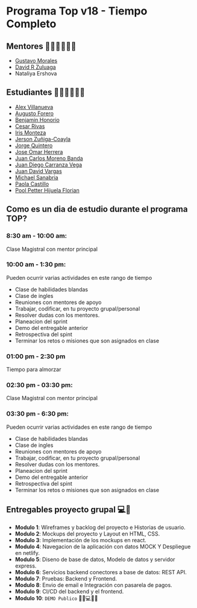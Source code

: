 # Programa Top v18 -  Tiempo Completo

## Mentores 👩🏻‍🏫👨🏼‍🏫
- [Gustavo Morales](https://github.com/gmoralesc)
- [David R Zuluaga](https://github.com/davidrzuluaga)
- Nataliya Ershova

## Estudiantes 👩🏻‍💻🧑🏼‍💻
- [Alex Villanueva](https://github.com/x314)
- [Augusto Forero](https://github.com/augfor)
- [Benjamin Honorio](https://github.com/benjaminhonorio)
- [Cesar Rivas](https://github.com/rivascesar86)
- [Iris Monteza](https://github.com/IrisMonteza)
- [Jerson Zuñiga-Coayla](https://github.com/jersonzc)
- [Jorge Quintero](https://github.com/Jorgeosky)
- [Jose Omar Herrera](https://github.com/featlast/featlast)
- [Juan Carlos Moreno Banda](https://github.com/JuCaMoBa)
- [Juan Diego Carranza Vega](https://github.com/jcarranzav1)
- [Juan David Vargas](https://github.com/juandavc12)
- [Michael Sanabria](https://github.com/michaeldevelopment)
- [Paola Castillo](https://github.com/paocastg)
- [Pool Petter Hijuela Florian](https://github.com/popehiflo)

## Como es un dia de estudio durante el programa TOP?

### 8:30 am - 10:00 am:
Clase Magistral con mentor principal

### 10:00 am - 1:30 pm:
Pueden ocurrir varias actividades en este rango de tiempo
- Clase de habilidades blandas
- Clase de ingles
- Reuniones con mentores de apoyo
- Trabajar, codificar, en tu proyecto grupal/personal
- Resolver dudas con los mentores.
- Planeacion del sprint
- Demo del entregable anterior
- Retrospectiva del spint
- Terminar los retos o misiones que son asignados en clase

### 01:00 pm - 2:30 pm
Tiempo para almorzar

### 02:30 pm - 03:30 pm:
Clase Magistral con mentor principal

### 03:30 pm - 6:30 pm:
Pueden ocurrir varias actividades en este rango de tiempo
- Clase de habilidades blandas
- Clase de ingles
- Reuniones con mentores de apoyo
- Trabajar, codificar, en tu proyecto grupal/personal
- Resolver dudas con los mentores.
- Planeacion del sprint
- Demo del entregable anterior
- Retrospectiva del spint
- Terminar los retos o misiones que son asignados en clase

## Entregables proyecto grupal 💻🤝

- **Modulo 1**: Wireframes y backlog del proyecto e Historias de usuario.
- **Modulo 2**: Mockups del proyecto y Layout en HTML, CSS.
- **Modulo 3**: Implementación de los mockups en react.
- **Modulo 4**: Navegacion de la aplicación con datos MOCK Y Despliegue en netlify.
- **Modulo 5**: Diseno de base de datos, Modelo de datos y servidor express.
- **Modulo 6**: Servicios backend conectores a base de datos: REST API.
- **Modulo 7**: Pruebas: Backend y Frontend.
- **Modulo 8**: Envio de email e Integración con pasarela de pagos.
- **Modulo 9**: CI/CD del backend y el frontend.
- **Modulo 10**: `DEMO Publico` 🎊🎉💻🎊🎉

